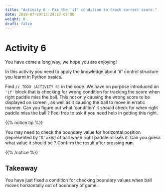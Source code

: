 ```yaml
---
title: "Activity 6 - Fix the 'if' condition to track correct score."
date: 2019-07-29T13:24:17-07:00
weight: 8
draft: false
---
```


# Activity 6
You have come a long way, we hope you are enjoying!

In this activity you need to apply the knowledge about 'if' control structure you learnt in Python basics. 

Find `// TODO (ACTIVITY 6)` in the code. We have on purpose introduced an `'if'` block that is checking for wrong condition for tracking the score when right paddle miss the ball. This not only causing the wrong score to be displayed on screen , as well as it causing the ball to move in erratic manner. Can you figure out what 'condition' it should check for when right paddle miss the ball ? Feel free to ask if you need help in getting this right. 

{{% notice tip %}}

You may need to check the boundary value for horizontal position (represented by 'X' axis) of ball when right paddle misses it. Can you guess what value it should be ? 
Confirm the result after pressing **run**.

{{% /notice %}}


## Takeaway 
You have just fixed a condition for checking boundary values when ball moves horizontally out of boundary of game.